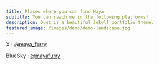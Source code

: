 ```yaml
---
title: Places where you can find Maya
subtitle: You can reach me in the following platforms!
description: Duet is a beautiful Jekyll portfolio theme.
featured_image: /images/demo/demo-landscape.jpg
---
```


X : [@maya_furry](https://twitter.com/maya_furry)

BlueSky : [@mayafurry](https://bsky.app/profile/mayafurry.bsky.social)